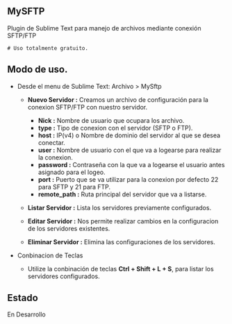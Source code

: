MySFTP
-------------------

Plugin de Sublime Text para manejo de archivos mediante conexión SFTP/FTP
    
    # Uso totalmente gratuito.

Modo de uso.
-------------------

- Desde el menu de Sublime Text: Archivo > MySftp
    - **Nuevo Servidor :** Creamos un archivo de configuración para la conexion SFTP/FTP con nuestro servidor.
        - **Nick :** Nombre de usuario que ocupara los archivo.
        - **type :** Tipo de conexion con el servidor (SFTP o FTP).
        - **host :** IP(v4) o Nombre de dominio del servidor al que se desea conectar.
        - **user :** Nombre de usuario con el que va a logearse para realizar la conexion.
        - **password :** Contraseña con la que va a logearse el usuario antes asignado para el logeo.
        - **port :** Puerto que se va utilizar para la conexion por defecto 22 para SFTP y 21 para FTP.
        - **remote_path :** Ruta principal del servidor que va a listarse.

    - **Listar Servidor :** Lista los servidores previamente configurados. 
    - **Editar Servidor :** Nos permite realizar cambios en la configuracion de los servidores existentes.
    - **Eliminar Servidor :** Elimina las configuraciones de los servidores.

- Conbinacion de Teclas
    - Utilize la conbinación de teclas **Ctrl + Shift + L + S**, para listar los servidores configurados.

Estado
-------------------

En Desarrollo
